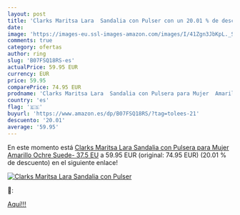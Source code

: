```yaml
---
layout: post
title: 'Clarks Maritsa Lara  Sandalia con Pulser con un 20.01 % de descuento'
date: 
image: 'https://images-eu.ssl-images-amazon.com/images/I/41Zgn3JbKpL._SL200_.jpg'
comments: true
category: ofertas
author: ring
slug: 'B07FSQ18RS-es'
actualPrice: 59.95 EUR
currency: EUR
price: 59.95
comparePrice: 74.95 EUR
prodname: 'Clarks Maritsa Lara  Sandalia con Pulsera para Mujer  Amarillo  Ochre Suede-   37.5 EU'
country: 'es'
flag: '🇪🇸'
buyurl: 'https://www.amazon.es/dp/B07FSQ18RS/?tag=tolees-21'
descuento: '20.01'
average: '59.95'
---
```


En este momento está [Clarks Maritsa Lara  Sandalia con Pulsera para Mujer  Amarillo  Ochre Suede-   37.5 EU](https://www.amazon.es/dp/B07FSQ18RS/?tag=tolees-21) a 59.95 EUR (original: 74.95 EUR) (20.01 %  de descuento) en el siguiente enlace!

[![Clarks Maritsa Lara  Sandalia con Pulser](https://images-eu.ssl-images-amazon.com/images/I/41Zgn3JbKpL._SL200_.jpg)](https://www.amazon.es/dp/B07FSQ18RS/?tag=tolees-21)

🔎:


[Aquí!!!](https://www.amazon.es/dp/B07FSQ18RS/?tag=tolees-21)

